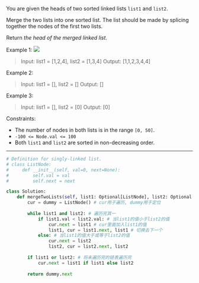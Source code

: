 You are given the heads of two sorted linked lists `list1` and `list2`.

Merge the two lists into one sorted list. The list should be made by splicing together the nodes of the first two lists.

Return _the head of the merged linked list_.

Example 1:
![](https://assets.leetcode.com/uploads/2020/10/03/merge_ex1.jpg)
> Input: list1 = [1,2,4], list2 = [1,3,4]
> Output: [1,1,2,3,4,4]

Example 2:
> Input: list1 = [], list2 = []
> Output: []

Example 3:
> Input: list1 = [], list2 = [0]
> Output: [0]

Constraints:
- The number of nodes in both lists is in the range `[0, 50]`.
- `-100 <= Node.val <= 100`
- Both `list1` and `list2` are sorted in non-decreasing order.

---

```python
# Definition for singly-linked list.
# class ListNode:
#     def __init__(self, val=0, next=None):
#         self.val = val
#         self.next = next

class Solution:
	def mergeTwoLists(self, list1: Optional[ListNode], list2: Optional[ListNode]) -> Optional[ListNode]:
		cur = dummy = ListNode() # cur用于遍历, dummy用于定位
		
		while list1 and list2: # 遍历完其一
			if list1.val < list2.val: # 当list1的值小于list2的值
				cur.next = list1 # cur里面加入list1的值
				list1, cur = list1.next, list1 # 切换去下一个
			else: # 当list1的值大于或等于list2的值
				cur.next = list2
				list2, cur = list2.next, list2
				
		if list1 or list2: # 将未遍历完的链表遍历完
			cur.next = list1 if list1 else list2
		
		return dummy.next
```